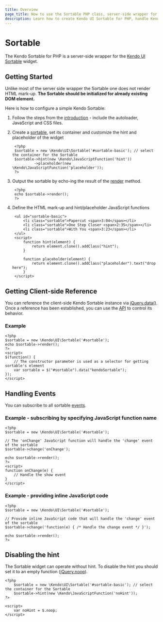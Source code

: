 ```yaml
---
title: Overview
page_title: How to use the Sortable PHP class, server-side wrapper for Kendo UI Sortable widget
description: Learn how to create Kendo UI Sortable for PHP, handle Kendo UI Sortable Events, access an existing sortable.
---
```


# Sortable

The Kendo Sortable for PHP is a server-side wrapper for the [Kendo UI Sortable](/api/web/sortable) widget.

## Getting Started

Unlike most of the server side wrapper the Sortable one does not render HTML mark-up. **The Sortable should be initialized for already existing DOM element.**

Here is how to configure a simple Kendo Sortable:

1. Follow the steps from the [introduction](/php/introduction) - include the autoloader, JavaScript and CSS files.
2. Create a [sortable](/api/wrappers/php/Kendo/UI/Sortable), set its container and customize the hint and placeholder of the widget

        <?php
        $sortable = new \Kendo\UI\Sortable('#sortable-basic'); // select the container for the Sortable
        $sortable->hint(new \Kendo\JavaScriptFunction('hint'))
                 ->placeholder(new \Kendo\JavaScriptFunction('placeholder'));
        ?>
3. Output the sortable by echo-ing the result of the [render](/api/wrappers/php/Kendo/UI/Widget#render) method.

        <?php
        echo $sortable->render();
        ?>
4. Define the HTML mark-up and hint/placeholder JavaScript functions

        <ul id="sortable-basic">
            <li class="sortable">Papercut <span>3:04</span></li>
            <li class="sortable">One Step Closer <span>2:35</span></li>
            <li class="sortable">With You <span>3:23</span></li>
        </ul>
        <script>
            function hint(element) {
                return element.clone().addClass("hint");
            }
    
            function placeholder(element) {
                return element.clone().addClass("placeholder").text("drop here");
            }
        </script>

## Getting Client-side Reference

You can reference the client-side Kendo Sortable instance via [jQuery.data()](http://api.jquery.com/jQuery.data/).
Once a reference has been established, you can use the [API](/api/web/sortable#methods) to control its behavior.

### Example

    <?php
    $sortable = new \Kendo\UI\Sortable('#sortable');
    echo $sortable->render();
    ?>
    <script>
    $(function() {
        // The constructor parameter is used as a selector for getting sortable's element
        var sortable = $("#sortable").data("kendoSortable");
    });
    </script>

## Handling Events

You can subscribe to all sortable [events](/api/web/sortable#events).

### Example - subscribing by specifying JavaScript function name

    <?php
    $sortable = new \Kendo\UI\Sortable('#sortable');

    // The 'onChange' JavaScript function will handle the 'change' event of the sortable
    $sortable->change('onChange');

    echo $sortable->render();
    ?>
    <script>
    function onChange(e) {
        // Handle the show event
    }
    </script>

### Example - providing inline JavaScript code

    <?php
    $sortable = new \Kendo\UI\Sortable('#sortable');

    // Provide inline JavaScript code that will handle the 'change' event of the sortable
    $sortable->change('function(e) { /* Handle the change event */ }');

    echo $sortable->render();
    ?>

## Disabling the hint

The Sortable widget can operate without hint. To disable the hint you should set it to an empty function ([jQuery.noop](http://api.jquery.com/jQuery.noop/)).

    <?php
        $sortable = new \Kendo\UI\Sortable('#sortable-basic'); // select the container for the Sortable
        $sortable->hint(new \Kendo\JavaScriptFunction('noHint'));
    ?>
    
    <script>
        var noHint = $.noop;
    </script>

